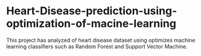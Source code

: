 # Heart-Disease-prediction-using-optimization-of-macine-learning
This project has analyzed of heart disease dataset using optimizes machine learning classifiers such as Random Forest and Support Vector Machine. 
